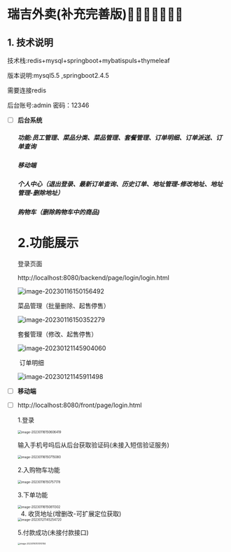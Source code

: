 <meta name="referrer" content="no-referrer">


# 瑞吉外卖(补充完善版)🍔🍿🧂🥓🥚🍟🍕



## 1. 技术说明

技术栈:redis+mysql+springboot+mybatispuls+thymeleaf

版本说明:mysql5.5 ,springboot2.4.5 

需要连接redis

后台账号:admin    密码：12346

- [ ] **后台系统**

  ##### 功能:员工管理、菜品分类、菜品管理、套餐管理、订单明细、订单派送、订单查询

  

  ##### 移动端

  ##### 个人中心（退出登录、最新订单查询、历史订单、地址管理-修改地址、地址管理-删除地址）

  ##### 购物车（删除购物车中的商品)

  

  # 2.功能展示

  登录页面

  http://localhost:8080/backend/page/login/login.html

  

  ![image-20230116150156492](https://i0.hdslb.com/bfs/album/bfd60d28b13238f78f50fb39dce158f4708d1c46.png)

  

  菜品管理（批量删除、起售停售）

  ![image-20230116150352279](https://i0.hdslb.com/bfs/album/5443905490ec3302f9ca24227ec41800697837e1.png)

  套餐管理（修改、起售停售）

  ![image-20230121145904060](https://i0.hdslb.com/bfs/album/dfe583baed1379b45aa895480e31947d966a4777.png)

  ​	订单明细

  ![image-20230121145911498](https://i0.hdslb.com/bfs/album/964d048d2f62a5e4faa1b0d8649c15100f559664.png)

- [ ] **移动端**
  
- [ ] http://localhost:8080/front/page/login.html
  
  1.登录
  
  <img src="https://i0.hdslb.com/bfs/album/91f36b611bbaddbb770c1ccdbeeb29bcdc5bc9df.png" alt="image-20230116150606419" style="zoom:50%;" />
  
  输入手机号吗后从后台获取验证码(未接入短信验证服务)
  
  <img src="https://i0.hdslb.com/bfs/album/de4c5c194ff25e2f4107a95e3ded22deb3d31ca2.png" alt="image-20230116150715080" style="zoom:50%;" />
  
  
  
  2.入购物车功能
  
  <img src="https://i0.hdslb.com/bfs/album/9984e9e04b8ace940eee18a948989882c3e449af.png" alt="image-20230116150757178" style="zoom:50%;" />
  
  3.下单功能
  
  <img src="https://i0.hdslb.com/bfs/album/117e524cba875987c00828609e3d9db8deeea9ea.png" alt="image-20230116150811302" style="zoom:50%;" />
  
  4. 收货地址(增删改-可扩展定位获取)
  
  <img src="https://i0.hdslb.com/bfs/album/f0c770a00722613c6d448b25a0b3c1445d767b91.png" alt="image-20230121145254720" style="zoom:50%;" />
  
  5.付款成功(未接付款接口)
  
  <img src="https://i0.hdslb.com/bfs/album/fb19b24a9aad338707ac82d99cd48792e03af798.png" alt="image-20230116151010766" style="zoom: 33%;" />
  
  ​    



